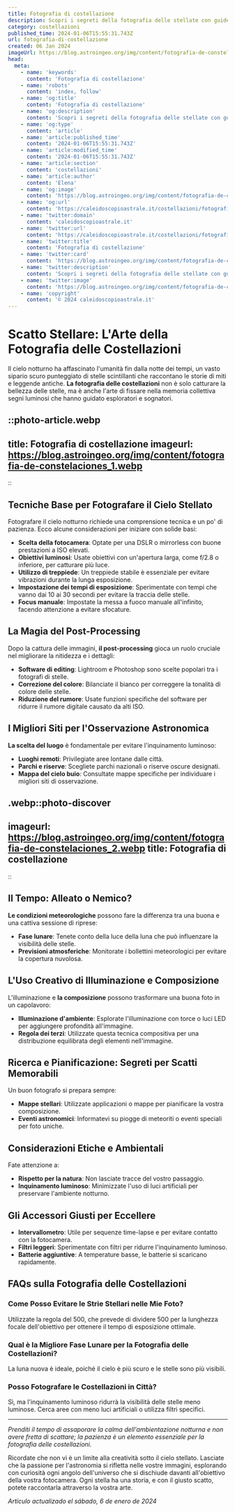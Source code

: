 ```yaml
---
title: Fotografia di costellazione
description: Scopri i segreti della fotografia delle stellate con guide facili. Cattura il cielo notturno e le sue costellazioni come un pro!
category: costellazioni
published_time: 2024-01-06T15:55:31.743Z
url: fotografia-di-costellazione
created: 06 Jan 2024
imageUrl: https://blog.astroingeo.org/img/content/fotografia-de-constelaciones_1.webp
head:
  meta:
    - name: 'keywords'
      content: 'Fotografia di costellazione'
    - name: 'robots'
      content: 'index, follow'
    - name: 'og:title'
      content: 'Fotografia di costellazione'
    - name: 'og:description'
      content: 'Scopri i segreti della fotografia delle stellate con guide facili. Cattura il cielo notturno e le sue costellazioni come un pro!'
    - name: 'og:type'
      content: 'article'
    - name: 'article:published_time'
      content: '2024-01-06T15:55:31.743Z'
    - name: 'article:modified_time'
      content: '2024-01-06T15:55:31.743Z'
    - name: 'article:section'
      content: 'costellazioni'
    - name: 'article:author'
      content: 'Elena'
    - name: 'og:image'
      content: 'https://blog.astroingeo.org/img/content/fotografia-de-constelaciones_1.webp'
    - name: 'og:url'
      content: 'https://caleidoscopioastrale.it/costellazioni/fotografia-di-costellazione'
    - name: 'twitter:domain'
      content: 'caleidoscopioastrale.it'
    - name: 'twitter:url'
      content: 'https://caleidoscopioastrale.it/costellazioni/fotografia-di-costellazione'
    - name: 'twitter:title'
      content: 'Fotografia di costellazione'
    - name: 'twitter:card'
      content: 'https://blog.astroingeo.org/img/content/fotografia-de-constelaciones_1.webp'
    - name: 'twitter:description'
      content: 'Scopri i segreti della fotografia delle stellate con guide facili. Cattura il cielo notturno e le sue costellazioni come un pro!'
    - name: 'twitter:image'
      content: 'https://blog.astroingeo.org/img/content/fotografia-de-constelaciones_1.webp'
    - name: 'copyright'
      content: '© 2024 caleidoscopioastrale.it'
---
```

# **Scatto Stellare: L'Arte della Fotografia delle Costellazioni**

Il cielo notturno ha affascinato l'umanità fin dalla notte dei tempi, un vasto sipario scuro punteggiato di stelle scintillanti che raccontano le storie di miti e leggende antiche. **La fotografia delle costellazioni** non è solo catturare la bellezza delle stelle, ma è anche l'arte di fissare nella memoria collettiva segni luminosi che hanno guidato esploratori e sognatori.

::photo-article.webp
---
title: Fotografia di costellazione
imageurl: https://blog.astroingeo.org/img/content/fotografia-de-constelaciones_1.webp
---
::

## Tecniche Base per Fotografare il Cielo Stellato

Fotografare il cielo notturno richiede una comprensione tecnica e un po' di pazienza. Ecco alcune considerazioni per iniziare con solide basi:

- **Scelta della fotocamera**: Optate per una DSLR o mirrorless con buone prestazioni a ISO elevati.
- **Obiettivi luminosi**: Usate obiettivi con un'apertura larga, come f/2.8 o inferiore, per catturare più luce.
- **Utilizzo di treppiede**: Un treppiede stabile è essenziale per evitare vibrazioni durante la lunga esposizione.
- **Impostazione dei tempi di esposizione**: Sperimentate con tempi che vanno dai 10 ai 30 secondi per evitare la traccia delle stelle.
- **Focus manuale**: Impostate la messa a fuoco manuale all'infinito, facendo attenzione a evitare sfocature.

## La Magia del Post-Processing

Dopo la cattura delle immagini, **il post-processing** gioca un ruolo cruciale nel migliorare la nitidezza e i dettagli:

- **Software di editing**: Lightroom e Photoshop sono scelte popolari tra i fotografi di stelle.
- **Correzione del colore**: Bilanciate il bianco per correggere la tonalità di colore delle stelle.
- **Riduzione del rumore**: Usate funzioni specifiche del software per ridurre il rumore digitale causato da alti ISO.

## I Migliori Siti per l'Osservazione Astronomica

**La scelta del luogo** è fondamentale per evitare l'inquinamento luminoso:

- **Luoghi remoti**: Privilegiate aree lontane dalle città.
- **Parchi e riserve**: Scegliete parchi nazionali o riserve oscure designati.
- **Mappa del cielo buio**: Consultate mappe specifiche per individuare i migliori siti di osservazione.

.webp::photo-discover
---
imageurl: https://blog.astroingeo.org/img/content/fotografia-de-constelaciones_2.webp
title: Fotografia di costellazione
---
::

## Il Tempo: Alleato o Nemico?

**Le condizioni meteorologiche** possono fare la differenza tra una buona e una cattiva sessione di riprese:

- **Fase lunare**: Tenete conto della luce della luna che può influenzare la visibilità delle stelle.
- **Previsioni atmosferiche**: Monitorate i bollettini meteorologici per evitare la copertura nuvolosa.

## L'Uso Creativo di Illuminazione e Composizione

L’illuminazione e **la composizione** possono trasformare una buona foto in un capolavoro:

- **Illuminazione d'ambiente**: Esplorate l'illuminazione con torce o luci LED per aggiungere profondità all'immagine.
- **Regola dei terzi**: Utilizzate questa tecnica compositiva per una distribuzione equilibrata degli elementi nell'immagine.

## Ricerca e Pianificazione: Segreti per Scatti Memorabili

Un buon fotografo si prepara sempre:

- **Mappe stellari**: Utilizzate applicazioni o mappe per pianificare la vostra composizione.
- **Eventi astronomici**: Informatevi su piogge di meteoriti o eventi speciali per foto uniche.

## Considerazioni Etiche e Ambientali

Fate attenzione a:

- **Rispetto per la natura**: Non lasciate tracce del vostro passaggio.
- **Inquinamento luminoso**: Minimizzate l'uso di luci artificiali per preservare l'ambiente notturno.

## Gli Accessori Giusti per Eccellere

- **Intervallometro**: Utile per sequenze time-lapse e per evitare contatto con la fotocamera.
- **Filtri leggeri**: Sperimentate con filtri per ridurre l'inquinamento luminoso.
- **Batterie aggiuntive**: A temperature basse, le batterie si scaricano rapidamente.

## FAQs sulla Fotografia delle Costellazioni

### Come Posso Evitare le Strie Stellari nelle Mie Foto?

Utilizzate la regola del 500, che prevede di dividere 500 per la lunghezza focale dell'obiettivo per ottenere il tempo di esposizione ottimale.

### Qual è la Migliore Fase Lunare per la Fotografia delle Costellazioni?

La luna nuova è ideale, poiché il cielo è più scuro e le stelle sono più visibili.

### Posso Fotografare le Costellazioni in Città?

Sì, ma l'inquinamento luminoso ridurrà la visibilità delle stelle meno luminose. Cerca aree con meno luci artificiali o utilizza filtri specifici.

---

*Prenditi il tempo di assaporare la calma dell'ambientazione notturna e non avere fretta di scattare; la pazienza è un elemento essenziale per la fotografia delle costellazioni.*

Ricordate che non vi è un limite alla creatività sotto il cielo stellato. Lasciate che la passione per l'astronomia si rifletta nelle vostre immagini, esplorando con curiosità ogni angolo dell'universo che si dischiude davanti all'obiettivo della vostra fotocamera. Ogni stella ha una storia, e con il giusto scatto, potete raccontarla attraverso la vostra arte.

_Artículo actualizado el sábado, 6 de enero de 2024_